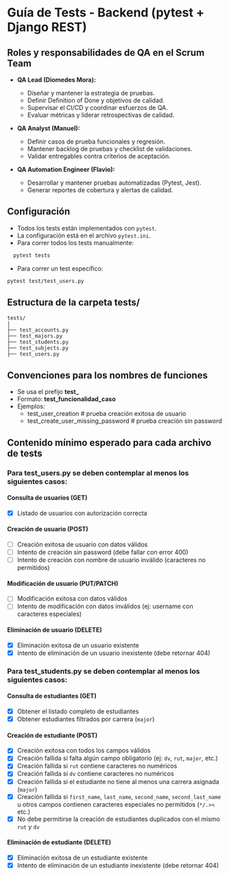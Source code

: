 # Guía de Tests - Backend (pytest + Django REST)

## Roles y responsabilidades de QA en el Scrum Team

- **QA Lead (Diomedes Mora):**

  - Diseñar y mantener la estrategia de pruebas.
  - Definir Definition of Done y objetivos de calidad.
  - Supervisar el CI/CD y coordinar esfuerzos de QA.
  - Evaluar métricas y liderar retrospectivas de calidad.

- **QA Analyst (Manuel):**

  - Definir casos de prueba funcionales y regresión.
  - Mantener backlog de pruebas y checklist de validaciones.
  - Validar entregables contra criterios de aceptación.

- **QA Automation Engineer (Flavio):**
  - Desarrollar y mantener pruebas automatizadas (Pytest, Jest).
  - Generar reportes de cobertura y alertas de calidad.

## Configuración

- Todos los tests están implementados con `pytest`.
- La configuración está en el archivo `pytest.ini`.
- Para correr todos los tests manualmente:

```bash
  pytest tests
```

- Para correr un test específico:

```bash
pytest test/test_users.py
```

## Estructura de la carpeta tests/

```
tests/
│
├── test_accounts.py
├── test_majors.py
├── test_students.py
├── test_subjects.py
├── test_users.py
```

## Convenciones para los nombres de funciones

- Se usa el prefijo **test\_**
- Formato: **test_funcionalidad_caso**
- Ejemplos:
  - test_user_creation # prueba creación exitosa de usuario
  - test_create_user_missing_password # prueba creación sin password

## Contenido mínimo esperado para cada archivo de tests

### Para test_users.py se deben contemplar al menos los siguientes casos:

#### Consulta de usuarios (GET)

- [x] Listado de usuarios con autorización correcta

#### Creación de usuario (POST)

- [ ] Creación exitosa de usuario con datos válidos
- [ ] Intento de creación sin password (debe fallar con error 400)
- [ ] Intento de creación con nombre de usuario inválido (caracteres no permitidos)

#### Modificación de usuario (PUT/PATCH)

- [ ] Modificación exitosa con datos válidos
- [ ] Intento de modificación con datos inválidos (ej: username con caracteres especiales)

#### Eliminación de usuario (DELETE)

- [x] Eliminación exitosa de un usuario existente
- [x] Intento de eliminación de un usuario inexistente (debe retornar 404)

### Para test_students.py se deben contemplar al menos los siguientes casos:

#### Consulta de estudiantes (GET)

- [x] Obtener el listado completo de estudiantes
- [x] Obtener estudiantes filtrados por carrera (`major`)

#### Creación de estudiante (POST)

- [x] Creación exitosa con todos los campos válidos
- [x] Creación fallida si falta algún campo obligatorio (ej: `dv`, `rut`, `major`, etc.)
- [x] Creación fallida si `rut` contiene caracteres no numéricos
- [x] Creación fallida si `dv` contiene caracteres no numéricos
- [x] Creación fallida si el estudiante no tiene al menos una carrera asignada (`major`)
- [x] Creación fallida si `first_name`, `last_name`, `second_name`, `second_last_name` u otros campos contienen caracteres especiales no permitidos (`*/.><` etc.)
- [x] No debe permitirse la creación de estudiantes duplicados con el mismo `rut` y `dv`

#### Eliminación de estudiante (DELETE)

- [x] Eliminación exitosa de un estudiante existente
- [x] Intento de eliminación de un estudiante inexistente (debe retornar 404)
